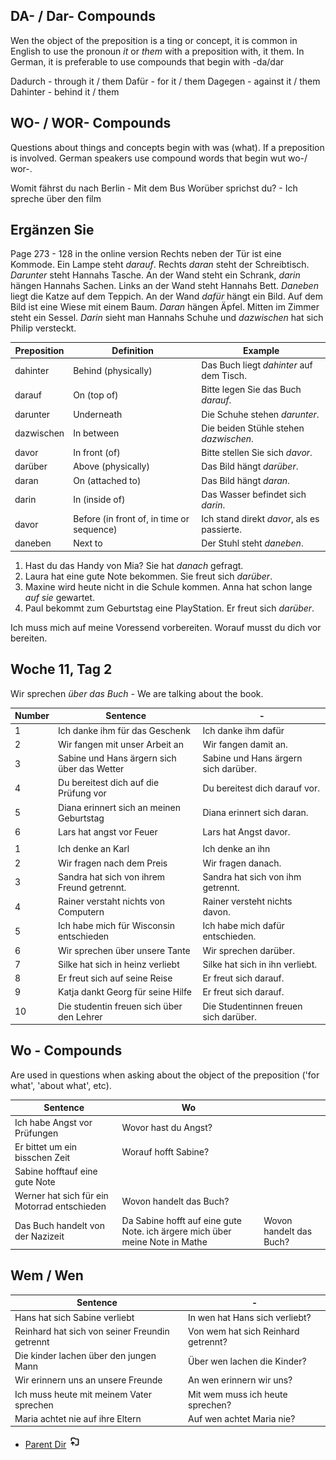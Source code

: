 ## DA- / Dar- Compounds

Wen the object of the preposition is a ting or concept, it is common in English to use the pronoun _it_ or _them_ with a preposition with, it them. In German, it is preferable to use compounds that begin with -da/dar

Dadurch - through it / them
Dafür - for it / them
Dagegen - against it / them
Dahinter - behind it / them

## WO- / WOR- Compounds 

Questions about things and concepts begin with was (what). If a preposition is involved. German speakers use compound words that begin wut wo-/ wor-.

Womit fährst du nach Berlin - Mit dem Bus
Worüber sprichst du? - Ich spreche über den film

## Ergänzen Sie

Page 273 - 128 in the online version
Rechts neben der Tür ist eine Kommode. Ein Lampe steht _darauf_. Rechts _daran_ steht der Schreibtisch. _Darunter_ steht Hannahs Tasche. An der Wand steht ein Schrank, _darin_ hängen Hannahs Sachen. Links an der Wand steht Hannahs Bett. _Daneben_ liegt die Katze auf dem Teppich. An der Wand _dafür_ hängt ein Bild. Auf dem Bild ist eine Wiese mit einem Baum. _Daran_ hängen Äpfel. Mitten im Zimmer steht ein Sessel. _Darin_ sieht man Hannahs Schuhe und _dazwischen_ hat sich Philip versteckt.

| Preposition | Definition                                | Example                                     |
| ----------- | ----------------------------------------- | ------------------------------------------- |
| dahinter    | Behind (physically)                       | Das Buch liegt _dahinter_ auf dem Tisch.    |
| darauf      | On (top of)                               | Bitte legen Sie das Buch _darauf_.          |
| darunter    | Underneath                                | Die Schuhe stehen _darunter_.               |
| dazwischen  | In between                                | Die beiden Stühle stehen _dazwischen_.      |
| davor       | In front (of)                             | Bitte stellen Sie sich _davor_.             |
| darüber     | Above (physically)                        | Das Bild hängt _darüber_.                   |
| daran       | On (attached to)                          | Das Bild hängt _daran_.                     |
| darin       | In (inside of)                            | Das Wasser befindet sich _darin_.           |
| davor       | Before (in front of, in time or sequence) | Ich stand direkt _davor_, als es passierte. |
| daneben     | Next to                                   | Der Stuhl steht _daneben_.                  |

1) Hast du das Handy von Mia? Sie hat _danach_ gefragt.
2) Laura hat eine gute Note bekommen. Sie freut sich _darüber_.
3) Maxine wird heute nicht in die Schule kommen. Anna hat schon lange _auf sie_ gewartet.
4) Paul bekommt zum Geburtstag eine PlayStation. Er freut sich _darüber_.

Ich muss mich auf meine Voressend vorbereiten. Worauf musst du dich vor bereiten. 

## Woche 11, Tag 2

Wir sprechen _über das Buch_ - We are talking about the book. 

| Number | Sentence                                    | -                                     |
| ------ | ------------------------------------------- | ------------------------------------- |
| 1      | Ich danke ihm für das Geschenk              | Ich danke ihm dafür                   |
| 2      | Wir fangen mit unser Arbeit an              | Wir fangen damit an.                  |
| 3      | Sabine und Hans ärgern sich über das Wetter | Sabine und Hans ärgern sich darüber.  |
| 4      | Du bereitest dich auf die Prüfung vor       | Du bereitest dich darauf vor.         |
| 5      | Diana erinnert sich an meinen Geburtstag    | Diana erinnert sich daran.<br>        |
| 6      | Lars hat angst vor Feuer                    | Lars hat Angst davor.                 |
|        |                                             |                                       |
| 1      | Ich denke an Karl                           | Ich denke an ihn                      |
| 2      | Wir fragen nach dem Preis                   | Wir fragen danach.                    |
| 3      | Sandra hat sich von ihrem Freund getrennt.  | Sandra hat sich von ihm getrennt.     |
| 4      | Rainer verstaht nichts von Computern        | Rainer versteht nichts davon.         |
| 5      | Ich habe mich für Wisconsin entschieden     | Ich habe mich dafür entschieden.      |
| 6      | Wir sprechen über unsere Tante              | Wir sprechen darüber.                 |
| 7      | Silke hat sich in heinz verliebt            | Silke hat sich in ihn verliebt.       |
| 8      | Er freut sich auf seine Reise               | Er freut sich darauf.                 |
| 9      | Katja dankt Georg für seine Hilfe           | Er freut sich darauf.                 |
| 10     | Die studentin freuen sich über den Lehrer   | Die Studentinnen freuen sich darüber. |
## Wo - Compounds

Are used in questions when asking about the object of the preposition ('for what', 'about what', etc). 

| Sentence                                     | Wo                                                                              |                         |
| -------------------------------------------- | ------------------------------------------------------------------------------- | ----------------------- |
| Ich habe Angst vor Prüfungen                 | Wovor hast du Angst?                                                            |                         |
| Er bittet um ein bisschen Zeit               | Worauf hofft Sabine?                                                            |                         |
| Sabine hofftauf eine gute Note               |                                                                                 |                         |
| Werner hat sich für ein Motorrad entschieden | Wovon handelt das Buch?                                                         |                         |
| Das Buch handelt von der Nazizeit            | Da Sabine hofft auf eine gute Note.    ich ärgere mich über meine Note in Mathe | Wovon handelt das Buch? |

## Wem / Wen

| Sentence                                       | -                                   |
| ---------------------------------------------- | ----------------------------------- |
| Hans hat sich Sabine verliebt                  | In wen hat Hans sich verliebt?      |
| Reinhard hat sich von seiner Freundin getrennt | Von wem hat sich Reinhard getrennt? |
| Die kinder lachen über den jungen Mann         | Über wen lachen die Kinder?         |
| Wir erinnern uns an unsere Freunde             | An wen erinnern wir uns?            |
| Ich muss heute mit meinem Vater sprechen       | Mit wem muss ich heute sprechen?    |
| Maria achtet nie auf ihre Eltern               | Auf wen achtet Maria nie?           |

- [Parent Dir](Index.md) <img src="../../Assets/parent.png" alt="Root Dir Folder" style="width:20px;height:20px;">